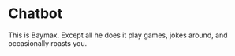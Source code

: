# Chatbot
This is Baymax. Except all he does it play games, jokes around, and occasionally roasts you.

